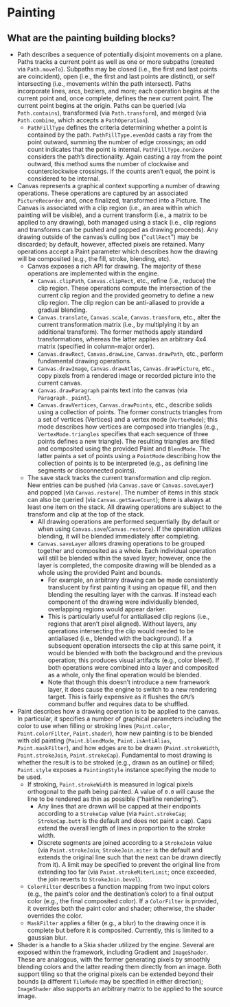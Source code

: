 # Painting


## What are the painting building blocks?

* Path describes a sequence of potentially disjoint movements on a plane. Paths tracks a current point as well as one or more subpaths \(created via `Path.moveTo`\). Subpaths may be closed \(i.e., the first and last points are coincident\), open \(i.e., the first and last points are distinct\), or self intersecting \(i.e., movements within the path intersect\). Paths incorporate lines, arcs, beziers, and more; each operation begins at the current point and, once complete, defines the new current point. The current point begins at the origin. Paths can be queried \(via `Path.contains`\), transformed \(via `Path.transform`\), and merged \(via `Path.combine`, which accepts a `PathOperation`\).
  * `PathFillType` defines the criteria determining whether a point is contained by the path. `PathFillType.evenOdd` casts a ray from the point outward, summing the number of edge crossings; an odd count indicates that the point is internal. `PathFillType.nonZero` considers the path’s directionality. Again casting a ray from the point outward, this method sums the number of clockwise and counterclockwise crossings. If the counts aren’t equal, the point is considered to be internal.
* Canvas represents a graphical context supporting a number of drawing operations. These operations are captured by an associated `PictureRecorder` and, once finalized, transformed into a Picture. The Canvas is associated with a clip region \(i.e., an area within which painting will be visible\), and a current transform \(i.e., a matrix to be applied to any drawing\), both managed using a stack \(i.e., clip regions and transforms can be pushed and popped as drawing proceeds\). Any drawing outside of the canvas’s culling box \(“`cullRect`”\) may be discarded; by default, however, affected pixels are retained. Many operations accept a Paint parameter which describes how the drawing will be composited \(e.g., the fill, stroke, blending, etc\).
  * Canvas exposes a rich API for drawing. The majority of these operations are implemented within the engine.
    * `Canvas.clipPath`, `Canvas.clipRect`, etc., refine \(i.e., reduce\) the clip region. These operations compute the intersection of the current clip region and the provided geometry to define a new clip region. The clip region can be anti-aliased to provide a gradual blending.
    * `Canvas.translate`, `Canvas.scale`, `Canvas.transform`, etc., alter the current transformation matrix \(i.e., by multiplying it by an additional transform\). The former methods apply standard transformations, whereas the latter applies an arbitrary 4x4 matrix \(specified in column-major order\).
    * `Canvas.drawRect`, `Canvas.drawLine`, `Canvas.drawPath`, etc., perform fundamental drawing operations. 
    * `Canvas.drawImage`, `Canvas.drawAtlas`, `Canvas.drawPicture`, etc., copy pixels from a rendered image or recorded picture into the current canvas.
    * `Canvas.drawParagraph` paints text into the canvas \(via `Paragraph._paint`\).
    * `Canvas.drawVertices`, `Canvas.drawPoints`, etc., describe solids using a collection of points. The former constructs triangles from a set of vertices \(Vertices\) and a vertex mode \(`VertexMode`\); this mode describes how vertices are composed into triangles \(e.g., `VertexMode.triangles` specifies that each sequence of three points defines a new triangle\). The resulting triangles are filled and composited using the provided Paint and `BlendMode`. The latter paints a set of points using a `PointMode` describing how the collection of points is to be interpreted \(e.g., as defining line segments or disconnected points\).
  * The save stack tracks the current transformation and clip region. New entries can be pushed \(via `Canvas.save` or `Canvas.saveLayer`\) and popped \(via `Canvas.restore`\). The number of items in this stack can also be queried \(via `Canvas.getSaveCount`\); there is always at least one item on the stack. All drawing operations are subject to the transform and clip at the top of the stack.
    * All drawing operations are performed sequentially \(by default or when using `Canvas.save`/`Canvas.restore`\). If the operation utilizes blending, it will be blended immediately after completing.
    * `Canvas.saveLayer` allows drawing operations to be grouped together and composited as a whole. Each individual operation will still be blended within the saved layer; however, once the layer is completed, the composite drawing will be blended as a whole using the provided Paint and bounds.
      * For example, an arbitrary drawing can be made consistently translucent by first painting it using an opaque fill, and then blending the resulting layer with the canvas. If instead each component of the drawing were individually blended, overlapping regions would appear darker.
      * This is particularly useful for antialiased clip regions \(i.e., regions that aren’t pixel aligned\). Without layers, any operations intersecting the clip would needed to be antialiased \(i.e., blended with the background\). If a subsequent operation intersects the clip at this same point, it would be blended with both the background and the previous operation; this produces visual artifacts \(e.g., color bleed\). If both operations were combined into a layer and composited as a whole, only the final operation would be blended.
      * Note that though this doesn’t introduce a new framework layer, it does cause the engine to switch to a new rendering target. This is fairly expensive as it flushes the `GPU`’s command buffer and requires data to be shuffled.
* Paint describes how a drawing operation is to be applied to the canvas. In particular, it specifies a number of graphical parameters including the color to use when filling or stroking lines \(`Paint.color`, `Paint.colorFilter`, `Paint.shader`\), how new painting is to be blended with old painting \(`Paint.blendMode`, `Paint.isAntiAlias`, `Paint.maskFilter`\), and how edges are to be drawn \(`Paint.strokeWidth`, `Paint.strokeJoin`, `Paint.strokeCap`\). Fundamental to most drawing is whether the result is to be stroked \(e.g., drawn as an outline\) or filled; `Paint.style` exposes a `PaintingStyle` instance specifying the mode to be used.
  * If stroking, `Paint.strokeWidth` is measured in logical pixels orthogonal to the path being painted. A value of `0.0` will cause the line to be rendered as thin as possible \(“hairline rendering”\).
    * Any lines that are drawn will be capped at their endpoints according to a `StrokeCap` value \(via `Paint.strokeCap`; `StrokeCap.butt` is the default and does not paint a cap\). Caps extend the overall length of lines in proportion to the stroke width.
    * Discrete segments are joined according to a `StrokeJoin` value \(via `Paint.strokeJoin`; `StrokeJoin.miter` is the default and extends the original line such that the next can be drawn directly from it\). A limit may be specified to prevent the original line from extending too far \(via `Paint.strokeMiterLimit`; once exceeded, the join reverts to `StrokeJoin.bevel`\).
  * `ColorFilter` describes a function mapping from two input colors \(e.g., the paint’s color and the destination’s color\) to a final output color \(e.g., the final composited color\). If a `ColorFilter` is provided, it overrides both the paint color and shader; otherwise, the shader overrides the color.
  * `MaskFilter` applies a filter \(e.g., a blur\) to the drawing once it is complete but before it is composited. Currently, this is limited to a gaussian blur.
* Shader is a handle to a Skia shader utilized by the engine. Several are exposed within the framework, including Gradient and `ImageShader`. These are analogous, with the former generating pixels by smoothly blending colors and the latter reading them directly from an image. Both support tiling so that the original pixels can be extended beyond their bounds \(a different `TileMode` may be specified in either direction\); `ImageShader` also supports an arbitrary matrix to be applied to the source image.

